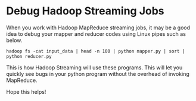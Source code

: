 # Debug Hadoop Streaming Jobs

When you work with Hadoop MapReduce streaming jobs, it may be a good idea to debug your mapper and reducer codes using Linux pipes such as below. 

```shell
hadoop fs -cat input_data | head -n 100 | python mapper.py | sort | python reducer.py
```

This is how Hadoop Streaming will use these programs. This will let you quickly see bugs in your python program without the overhead of invoking MapReduce. 

Hope this helps!